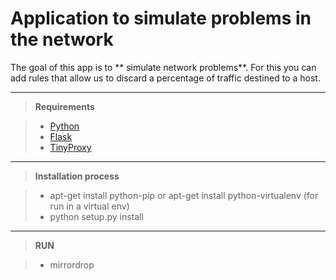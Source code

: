 Application to simulate problems in the network
===================

The goal of this app is to ** simulate network problems**. For this you can add rules that allow us to discard a percentage of traffic destined to a host.

----------
> **Requirements**

> - [Python](https://www.python.org/)
> - [Flask](http://flask.pocoo.org/)
> - [TinyProxy](https://tinyproxy.github.io/)

----------
> **Installation process**

> - apt-get install python-pip or apt-get install python-virtualenv (for run in a virtual env)
> - python setup.py install

----------
> **RUN**

> - mirrordrop

